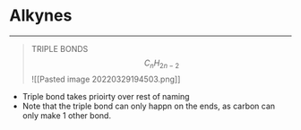 # Alkynes
---
> TRIPLE BONDS
$$C_nH_{2n-2}$$
![[Pasted image 20220329194503.png]]
- Triple bond takes prioirty over rest of naming
- Note that the triple bond can only happn on the ends, as carbon can only make 1 other bond.